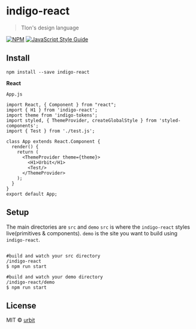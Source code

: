 # indigo-react

> Tlon&#x27;s design language

[![NPM](https://img.shields.io/npm/v/indigo-react.svg)](https://www.npmjs.com/package/indigo-react) [![JavaScript Style Guide](https://img.shields.io/badge/code_style-standard-brightgreen.svg)](https://standardjs.com)



## Install
```
npm install --save indigo-react
```

**React**

`App.js`

```
import React, { Component } from "react";
import { H1 } from 'indigo-react';
import theme from 'indigo-tokens';
import styled, { ThemeProvider, createGlobalStyle } from 'styled-components';
import { Test } from './test.js';

class App extends React.Component {
  render() {
    return (
      <ThemeProvider theme={theme}>
        <H1>Urbit</H1>
        <Test/>
      </ThemeProvider>
    );
  }
}
export default App;
```

## Setup
The main directories are `src` and `demo`
`src` is where the ```indigo-react``` styles live(primitives & components).
`demo` is the site you want to build using `indigo-react`.
````

#build and watch your src directory
/indigo-react
$ npm run start

#build and watch your demo directory
/indigo-react/demo
$ npm run start
````

## License

MIT © [urbit](https://github.com/urbit)
